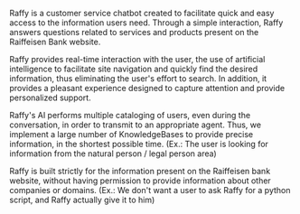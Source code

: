 Raffy is a customer service chatbot created to facilitate quick and easy access to the information users need. Through a simple interaction, Raffy answers questions related to services and products present on the Raiffeisen Bank website.

Raffy provides real-time interaction with the user, the use of artificial intelligence to facilitate site navigation and quickly find the desired information, thus eliminating the user's effort to search. In addition, it provides a pleasant experience designed to capture attention and provide personalized support.

Raffy's AI performs multiple cataloging of users, even during the conversation, in order to transmit to an appropriate agent. Thus, we implement a large number of KnowledgeBases to provide precise information, in the shortest possible time. (Ex.: The user is looking for information from the natural person / legal person area)

Raffy is built strictly for the information present on the Raiffeisen bank website, without having permission to provide information about other companies or domains. (Ex.: We don't want a user to ask Raffy for a python script, and Raffy actually give it to him)

